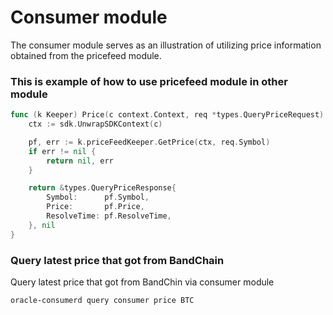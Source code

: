 # Consumer module

The consumer module serves as an illustration of utilizing price information obtained from the pricefeed module.

### This is example of how to use pricefeed module in other module
```go
func (k Keeper) Price(c context.Context, req *types.QueryPriceRequest) (*types.QueryPriceResponse, error) {
	ctx := sdk.UnwrapSDKContext(c)

	pf, err := k.priceFeedKeeper.GetPrice(ctx, req.Symbol)
	if err != nil {
		return nil, err
	}

	return &types.QueryPriceResponse{
		Symbol:      pf.Symbol,
		Price:       pf.Price,
		ResolveTime: pf.ResolveTime,
	}, nil
}
```
### Query latest price that got from BandChain

Query latest price that got from BandChin via consumer module

```
oracle-consumerd query consumer price BTC
```
